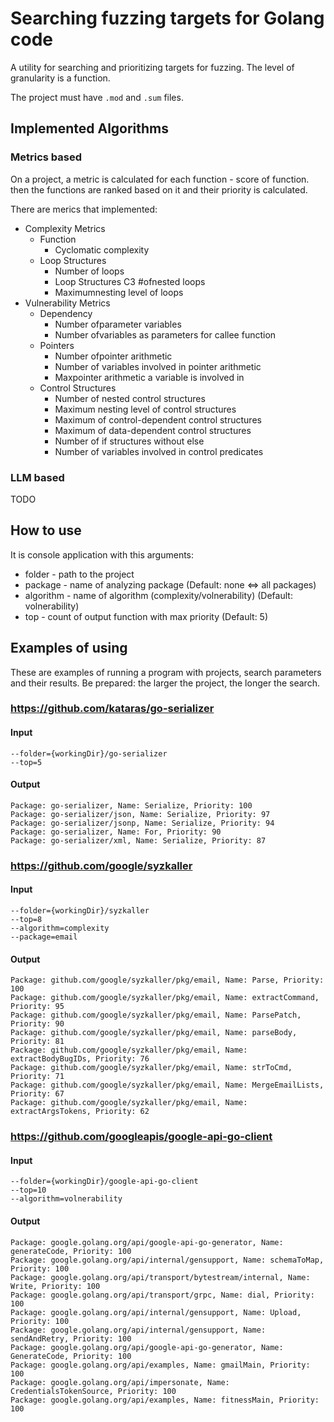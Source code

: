 # Searching fuzzing targets for Golang code

A utility for searching and prioritizing targets for fuzzing. The level of granularity is a function.

The project must have `.mod` and `.sum` files.

## Implemented Algorithms

### Metrics based

On a project, a metric is calculated for each function - score of function. then the functions are ranked based on it and their priority is calculated.

There are merics that implemented:

+ Complexity Metrics
    + Function
        + Cyclomatic complexity
    + Loop Structures
        + Number of loops
        + Loop Structures C3 #ofnested loops
        + Maximumnesting level of loops
+ Vulnerability Metrics
    + Dependency
        + Number ofparameter variables
        + Number ofvariables as parameters for callee function
    + Pointers
        + Number ofpointer arithmetic
        + Number of variables involved in pointer arithmetic
        + Maxpointer arithmetic a variable is involved in
    + Control Structures
        + Number of nested control structures
        + Maximum nesting level of control structures
        + Maximum of control-dependent control structures
        + Maximum of data-dependent control structures
        + Number of if structures without else
        + Number of variables involved in control predicates

### LLM based

TODO

## How to use

It is console application with this arguments:
+ folder - path to the project
+ package - name of analyzing package (Default: none <=> all packages)
+ algorithm - name of algorithm (complexity/volnerability) (Default: volnerability)
+ top - count of output function with max priority (Default: 5)

## Examples of using

These are examples of running a program with projects, search parameters and their results. Be prepared: the larger the project, the longer the search.

### https://github.com/kataras/go-serializer

#### Input
```
--folder={workingDir}/go-serializer
--top=5
```

#### Output

```
Package: go-serializer, Name: Serialize, Priority: 100
Package: go-serializer/json, Name: Serialize, Priority: 97
Package: go-serializer/jsonp, Name: Serialize, Priority: 94
Package: go-serializer, Name: For, Priority: 90
Package: go-serializer/xml, Name: Serialize, Priority: 87
```

### https://github.com/google/syzkaller

#### Input

```
--folder={workingDir}/syzkaller
--top=8
--algorithm=complexity
--package=email
```

#### Output

```
Package: github.com/google/syzkaller/pkg/email, Name: Parse, Priority: 100
Package: github.com/google/syzkaller/pkg/email, Name: extractCommand, Priority: 95
Package: github.com/google/syzkaller/pkg/email, Name: ParsePatch, Priority: 90
Package: github.com/google/syzkaller/pkg/email, Name: parseBody, Priority: 81
Package: github.com/google/syzkaller/pkg/email, Name: extractBodyBugIDs, Priority: 76
Package: github.com/google/syzkaller/pkg/email, Name: strToCmd, Priority: 71
Package: github.com/google/syzkaller/pkg/email, Name: MergeEmailLists, Priority: 67
Package: github.com/google/syzkaller/pkg/email, Name: extractArgsTokens, Priority: 62
```

### https://github.com/googleapis/google-api-go-client

#### Input

```
--folder={workingDir}/google-api-go-client
--top=10
--algorithm=volnerability
```

#### Output

```
Package: google.golang.org/api/google-api-go-generator, Name: generateCode, Priority: 100
Package: google.golang.org/api/internal/gensupport, Name: schemaToMap, Priority: 100
Package: google.golang.org/api/transport/bytestream/internal, Name: Write, Priority: 100
Package: google.golang.org/api/transport/grpc, Name: dial, Priority: 100
Package: google.golang.org/api/internal/gensupport, Name: Upload, Priority: 100
Package: google.golang.org/api/internal/gensupport, Name: sendAndRetry, Priority: 100
Package: google.golang.org/api/google-api-go-generator, Name: GenerateCode, Priority: 100
Package: google.golang.org/api/examples, Name: gmailMain, Priority: 100
Package: google.golang.org/api/impersonate, Name: CredentialsTokenSource, Priority: 100
Package: google.golang.org/api/examples, Name: fitnessMain, Priority: 100
```